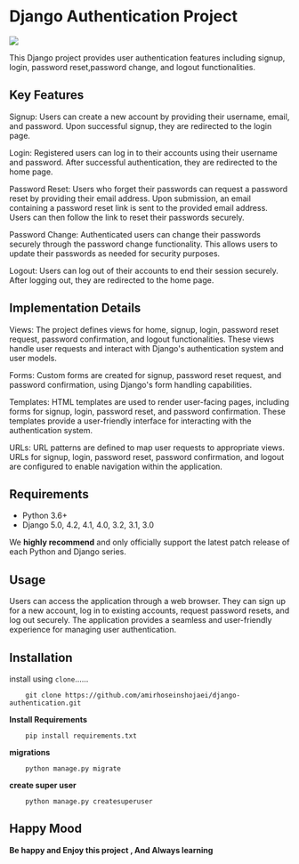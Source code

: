 # Django Authentication Project
<img src="https://maxmautner.com/public/images/django.gif" align="center">

This Django project provides user authentication features including signup, login, password reset,password change, and logout functionalities.

## Key Features

Signup: Users can create a new account by providing their username, email, and password. Upon successful signup, they are redirected to the login page.

Login: Registered users can log in to their accounts using their username and password. After successful authentication, they are redirected to the home page.

Password Reset: Users who forget their passwords can request a password reset by providing their email address. Upon submission, an email containing a password reset link is sent to the provided email address. Users can then follow the link to reset their passwords securely.

Password Change: Authenticated users can change their passwords securely through the password change functionality. This allows users to update their passwords as needed for security purposes.

Logout: Users can log out of their accounts to end their session securely. After logging out, they are redirected to the home page.

## Implementation Details

Views: The project defines views for home, signup, login, password reset request, password confirmation, and logout functionalities. These views handle user requests and interact with Django's authentication system and user models.

Forms: Custom forms are created for signup, password reset request, and password confirmation, using Django's form handling capabilities.

Templates: HTML templates are used to render user-facing pages, including forms for signup, login, password reset, and password confirmation. These templates provide a user-friendly interface for interacting with the authentication system.

URLs: URL patterns are defined to map user requests to appropriate views. URLs for signup, login, password reset, password confirmation, and logout are configured to enable navigation within the application.

## Requirements

* Python 3.6+
* Django 5.0, 4.2, 4.1, 4.0, 3.2, 3.1, 3.0

We **highly recommend** and only officially support the latest patch release of
each Python and Django series.

## Usage

Users can access the application through a web browser. They can sign up for a new account, log in to existing accounts, request password resets, and log out securely. The application provides a seamless and user-friendly experience for managing user authentication.

## Installation

install using `clone`......

        git clone https://github.com/amirhoseinshojaei/django-authentication.git

**Install Requirements**


        pip install requirements.txt

**migrations**


        python manage.py migrate

**create super user** 

        python manage.py createsuperuser

## Happy Mood

**Be happy and Enjoy this project , And Always learning**

